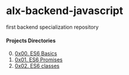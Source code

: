 # alx-backend-javascript
first backend specialization repository

#### Projects Directories

0. [0x00. ES6 Basics](https://github.com/8srael/alx-backend-javascript/tree/master/0x00-ES6_basic)
1. [0x01. ES6 Promises](https://github.com/8srael/alx-backend-javascript/tree/master/0x01-ES6_promise)
1. [0x02. ES6 classes](https://github.com/8srael/alx-backend-javascript/tree/master/0x02-ES6_classes)
